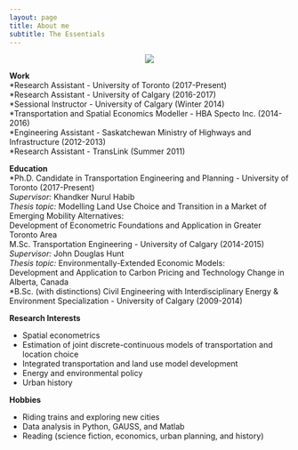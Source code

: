 ```yaml
---
layout: page
title: About me
subtitle: The Essentials
---
```


<p align="center">
  <img src="./img/headshot">
</p>

**Work**  
*Research Assistant - University of Toronto (2017-Present)  
*Research Assistant  - University of Calgary (2016-2017)  
*Sessional Instructor  - University of Calgary (Winter 2014)  
*Transportation and Spatial Economics Modeller - HBA Specto Inc. (2014-2016)  
*Engineering Assistant - Saskatchewan Ministry of Highways and Infrastructure (2012-2013)  
*Research Assistant - TransLink (Summer 2011)  

**Education**  
*Ph.D. Candidate in Transportation Engineering and Planning - University of Toronto (2017-Present)  
*Supervisor:* Khandker Nurul Habib  
*Thesis topic:* Modelling Land Use Choice and Transition in a Market of Emerging Mobility Alternatives:  
Development of Econometric Foundations and Application in Greater Toronto Area  
M.Sc. Transportation Engineering - University of Calgary (2014-2015)  
*Supervisor:* John Douglas Hunt  
*Thesis topic:* Environmentally-Extended Economic Models:  
Development and Application to Carbon Pricing and Technology Change in Alberta, Canada  
*B.Sc. (with distinctions) Civil Engineering with Interdisciplinary Energy & Environment Specialization - University of Calgary (2009-2014)  

**Research Interests**  
* Spatial econometrics  
* Estimation of joint discrete-continuous models of transportation and location choice  
* Integrated transportation and land use model development  
* Energy and environmental policy  
* Urban history   

**Hobbies** 
* Riding trains and exploring new cities
* Data analysis in Python, GAUSS, and Matlab
* Reading (science fiction, economics, urban planning, and history)

